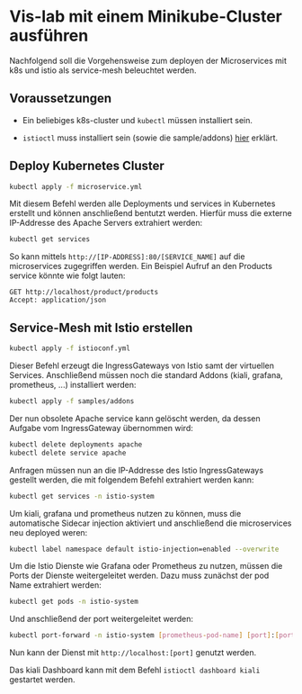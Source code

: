 # Vis-lab mit einem Minikube-Cluster ausführen

Nachfolgend soll die Vorgehensweise zum deployen der Microservices mit k8s und istio als service-mesh beleuchtet werden.

## Voraussetzungen

- Ein beliebiges k8s-cluster und `kubectl` müssen installiert sein.

- `istioctl` muss installiert sein (sowie die sample/addons) [hier](https://github.com/hka-iwi-vislab/microservice-istio/blob/master/WIE-LAUFEN.md) erklärt.

## Deploy Kubernetes Cluster

```bash
kubectl apply -f microservice.yml
```

Mit diesem Befehl werden alle Deployments und services in Kubernetes erstellt und können anschließend bentutzt werden. Hierfür muss die externe IP-Addresse des Apache Servers extrahiert werden:

```bash
kubectl get services
```

So kann mittels ```http://[IP-ADDRESS]:80/[SERVICE_NAME]``` auf die microservices zugegriffen werden. Ein Beispiel Aufruf an den Products service könnte wie folgt lauten:

```HTTP
GET http://localhost/product/products
Accept: application/json
```

## Service-Mesh mit Istio erstellen

```bash
kubectl apply -f istioconf.yml
```

Dieser Befehl erzeugt die IngressGateways von Istio samt der virtuellen Services. Anschließend müssen noch die standard Addons (kiali, grafana, prometheus, ...) installiert werden:

```bash
kubectl apply -f samples/addons
```

Der nun obsolete Apache service kann gelöscht werden, da dessen Aufgabe vom IngressGateway übernommen wird:

```bash
kubectl delete deployments apache
kubectl delete service apache
```

Anfragen müssen nun an die IP-Addresse des Istio IngressGateways gestellt werden, die mit folgendem Befehl extrahiert werden kann:

```bash
kubectl get services -n istio-system
```

Um kiali, grafana und prometheus nutzen zu können, muss die automatische Sidecar injection aktiviert und anschließend die microservices neu deployed weren:
```bash
kubectl label namespace default istio-injection=enabled --overwrite
```

Um die Istio Dienste wie Grafana oder Prometheus zu nutzen, müssen die Ports der Dienste weitergeleitet werden. Dazu muss zunächst der pod Name extrahiert werden:

```bash
kubectl get pods -n istio-system
```

Und anschließend der port weitergeleitet werden:

```bash
kubectl port-forward -n istio-system [prometheus-pod-name] [port]:[port]
```

Nun kann der Dienst mit ```http://localhost:[port]``` genutzt werden.

Das kiali Dashboard kann mit dem Befehl ```istioctl dashboard kiali``` gestartet werden.